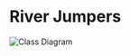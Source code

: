 # River Jumpers
 
![Class Diagram]("https://github.com/GrassPerry/RiverJumpers/blob/main/images/SimpleGame.png?raw=true")
